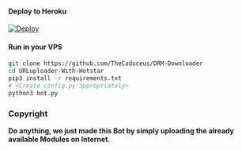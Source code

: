

#### Deploy to Heroku

[![Deploy](https://www.herokucdn.com/deploy/button.svg)](https://www.heroku.com/deploy?template=https://github.com/TELLYHUBCLOUD/DRM-Downloader)

#### Run in your VPS
```sh
git clone https://github.com/TheCaduceus/DRM-Downloader
cd URLuploader-With-Hotstar
pip3 install -r requirements.txt
# <Create config.py appropriately>
python3 bot.py
```
### Copyright
<b>Do anything, we just made this Bot by simply uploading the already available Modules on Internet.</b>
